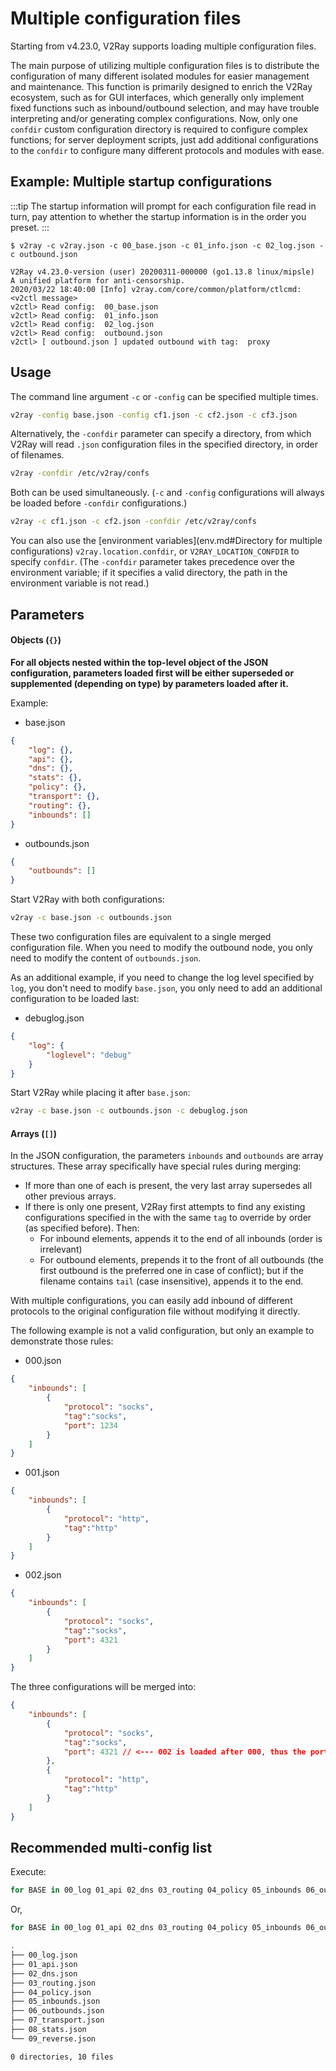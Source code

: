 # Multiple configuration files

Starting from v4.23.0, V2Ray supports loading multiple configuration files.

The main purpose of utilizing multiple configuration files is to distribute the configuration of many different isolated modules for easier management and maintenance. This function is primarily designed to enrich the V2Ray ecosystem, such as for GUI interfaces, which generally only implement fixed functions such as inbound/outbound selection, and may have trouble interpreting and/or generating complex configurations. Now, only one `confdir` custom configuration directory is required to configure complex functions; for server deployment scripts, just add additional configurations to the `confdir` to configure many different protocols and modules with ease.

## Example: Multiple startup configurations

:::tip
The startup information will prompt for each configuration file read in turn, pay attention to whether the startup information is in the order you preset.
:::


`$ v2ray -c v2ray.json -c 00_base.json -c 01_info.json -c 02_log.json -c outbound.json`

```
V2Ray v4.23.0-version (user) 20200311-000000 (go1.13.8 linux/mipsle)
A unified platform for anti-censorship.
2020/03/22 18:40:00 [Info] v2ray.com/core/common/platform/ctlcmd: <v2ctl message>
v2ctl> Read config:  00_base.json
v2ctl> Read config:  01_info.json
v2ctl> Read config:  02_log.json
v2ctl> Read config:  outbound.json
v2ctl> [ outbound.json ] updated outbound with tag:  proxy
```

## Usage

The command line argument `-c` or `-config` can be specified multiple times.

```bash
v2ray -config base.json -config cf1.json -c cf2.json -c cf3.json
```

Alternatively, the `-confdir` parameter can specify a directory, from which V2Ray will read `.json` configuration files in the specified directory, in order of filenames.

```bash
v2ray -confdir /etc/v2ray/confs
```

Both can be used simultaneously. (`-c` and `-config` configurations will always be loaded before `-confdir` configurations.)

```bash
v2ray -c cf1.json -c cf2.json -confdir /etc/v2ray/confs
```

You can also use the [environment variables](env.md#Directory for multiple configurations) `v2ray.location.confdir`, or `V2RAY_LOCATION_CONFDIR` to specify `confdir`. (The `-confdir` parameter takes precedence over the environment variable; if it specifies a valid directory, the path in the environment variable is not read.)

## Parameters

#### Objects (`{}`)

**For all objects nested within the top-level object of the JSON configuration, parameters loaded first will be either superseded or supplemented (depending on type) by parameters loaded after it.**

Example:

* base.json

```json
{
    "log": {},
    "api": {},
    "dns": {},
    "stats": {},
    "policy": {},
    "transport": {},
    "routing": {},
    "inbounds": []
}
```

* outbounds.json

```json
{
    "outbounds": []
}
```

Start V2Ray with both configurations:

```bash
v2ray -c base.json -c outbounds.json
```

These two configuration files are equivalent to a single merged configuration file. When you need to modify the outbound node, you only need to modify the content of `outbounds.json`.

As an additional example, if you need to change the log level specified by `log`, you don't need to modify `base.json`, you only need to add an additional configuration to be loaded last:

* debuglog.json

```json
{
    "log": {
        "loglevel": "debug"
    }
}
```

Start V2Ray while placing it after `base.json`:

```bash
v2ray -c base.json -c outbounds.json -c debuglog.json
```

#### Arrays (`[]`)

In the JSON configuration, the parameters `inbounds` and `outbounds` are array structures. These array specifically have special rules during merging:

* If more than one of each is present, the very last array supersedes all other previous arrays.
* If there is only one present, V2Ray first attempts to find any existing configurations specified in the with the same `tag` to override by order (as specified before). Then:
  - For inbound elements, appends it to the end of all inbounds (order is irrelevant)
  - For outbound elements, prepends it to the front of all outbounds (the first outbound is the preferred one in case of conflict); but if the filename contains `tail` (case insensitive), appends it to the end.

With multiple configurations, you can easily add inbound of different protocols to the original configuration file without modifying it directly.

The following example is not a valid configuration, but only an example to demonstrate those rules:

* 000.json

```json
{
    "inbounds": [
        {
            "protocol": "socks",
            "tag":"socks",
            "port": 1234
        }
    ]
}
```

* 001.json

```json
{
    "inbounds": [
        {
            "protocol": "http",
            "tag":"http"
        }
    ]
}
```

* 002.json

```json
{
    "inbounds": [
        {
            "protocol": "socks",
            "tag":"socks",
            "port": 4321
        }
    ]
}
```

The three configurations will be merged into:

```json
{
    "inbounds": [
        {
            "protocol": "socks",
            "tag":"socks",
            "port": 4321 // <--- 002 is loaded after 000, thus the port of the duplicate "socks" configuration is overwritten as "4321"
        },
        {
            "protocol": "http",
            "tag":"http"
        }
    ]
}
```

## Recommended multi-config list

Execute:

```bash
for BASE in 00_log 01_api 02_dns 03_routing 04_policy 05_inbounds 06_outbounds 07_transport 08_stats 09_reverse; do echo '{}' > "/etc/v2ray/$BASE.json"; done
```

Or,

```bash
for BASE in 00_log 01_api 02_dns 03_routing 04_policy 05_inbounds 06_outbounds 07_transport 08_stats 09_reverse; do echo '{}' > "/usr/local/etc/v2ray/$BASE.json"; done
```

```bash
.
├── 00_log.json
├── 01_api.json
├── 02_dns.json
├── 03_routing.json
├── 04_policy.json
├── 05_inbounds.json
├── 06_outbounds.json
├── 07_transport.json
├── 08_stats.json
└── 09_reverse.json

0 directories, 10 files
```
